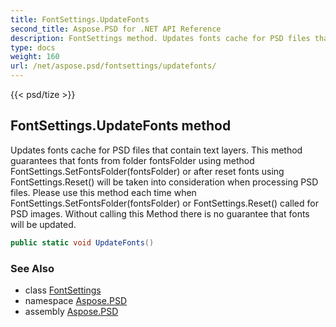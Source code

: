 ```yaml
---
title: FontSettings.UpdateFonts
second_title: Aspose.PSD for .NET API Reference
description: FontSettings method. Updates fonts cache for PSD files that contain text layers. This method guarantees that fonts from folder fontsFolder using method FontSettings.SetFontsFolderfontsFolder or after reset fonts using FontSettings.Reset will be taken into consideration when processing PSD files. Please use this method each time when FontSettings.SetFontsFolderfontsFolder or FontSettings.Reset called for PSD images. Without calling this Method there is no guarantee that fonts will be updated
type: docs
weight: 160
url: /net/aspose.psd/fontsettings/updatefonts/
---
```

{{< psd/tize >}}
## FontSettings.UpdateFonts method

Updates fonts cache for PSD files that contain text layers. This method guarantees that fonts from folder fontsFolder using method FontSettings.SetFontsFolder(fontsFolder) or after reset fonts using FontSettings.Reset() will be taken into consideration when processing PSD files. Please use this method each time when FontSettings.SetFontsFolder(fontsFolder) or FontSettings.Reset() called for PSD images. Without calling this Method there is no guarantee that fonts will be updated.

```csharp
public static void UpdateFonts()
```

### See Also

* class [FontSettings](../)
* namespace [Aspose.PSD](../../../aspose.psd/)
* assembly [Aspose.PSD](../../../)


